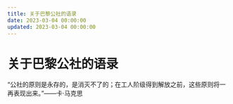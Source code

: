 ```yaml
---
title: 关于巴黎公社的语录
date: 2023-03-04 00:00:00
updated: 2023-03-04 00:00:00
---
```


# 关于巴黎公社的语录

“公社的原则是永存的，是消灭不了的；在工人阶级得到解放之前，这些原则将一再表现出来。”——卡·马克思
